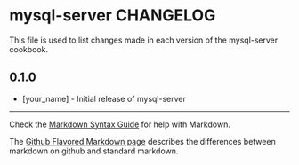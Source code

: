 mysql-server CHANGELOG
======================

This file is used to list changes made in each version of the mysql-server cookbook.

0.1.0
-----
- [your_name] - Initial release of mysql-server

- - -
Check the [Markdown Syntax Guide](http://daringfireball.net/projects/markdown/syntax) for help with Markdown.

The [Github Flavored Markdown page](http://github.github.com/github-flavored-markdown/) describes the differences between markdown on github and standard markdown.
